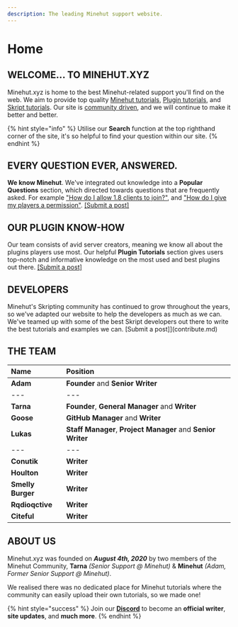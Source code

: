 ```yaml
---
description: The leading Minehut support website.
---
```


# Home

## WELCOME... TO MINEHUT.XYZ

Minehut.xyz is home to the best Minehut-related support you'll find on the web. We aim to provide top quality [Minehut tutorials](https://minehut.xyz/faq/panel), [Plugin tutorials](https://minehut.xyz/plugin/popular), and [Skript tutorials](https://minehut.xyz/skript/basics). Our site is [community driven](contribute.md), and we will continue to make it better and better.

{% hint style="info" %}
Utilise our **Search** function at the top righthand corner of the site, it's so helpful to find your question within our site.
{% endhint %}

## EVERY QUESTION EVER, ANSWERED.

**We know Minehut**. We've integrated out knowledge into a **Popular Questions** section, which directed towards questions that are frequently asked. For example ["How do I allow 1.8 clients to join?"](https://minehut.xyz/faq/other-questions/server-version), and ["How do I give my players a permission"](faq/ingame/permissions.md). [\[Submit a post\]](contribute.md)

## OUR PLUGIN KNOW-HOW

Our team consists of avid server creators, meaning we know all about the plugins players use most. Our helpful **Plugin Tutorials** section gives users top-notch and informative knowledge on the most used and best plugins out there. [\[Submit a post\]](contribute.md)

## DEVELOPERS

Minehut's Skripting community has continued to grow throughout the years, so we've adapted our website to help the developers as much as we can. We've teamed up with some of the best Skript developers out there to write the best tutorials and examples we can. \[Submit a post\]\]\(contribute.md\)

## THE TEAM

| Name | Position |
| :--- | :--- |
| **Adam** | **Founder** and **Senior Writer** |
| --- | --- |
| **Tarna** | **Founder**, **General Manager** and **Writer** |
| **Goose** | **GitHub Manager** and **Writer** |
| **Lukas** | **Staff Manager**, **Project Manager** and **Senior Writer** |
| --- | --- |
| **Conutik** | **Writer** |
| **Houlton** | **Writer** |
| **Smelly Burger** | **Writer** |
| **Rqdioqctive** | **Writer** |
| **Citeful** | **Writer** |

## ABOUT US

Minehut.xyz was founded on _**August 4th, 2020**_ by two members of the Minehut Community, **Tarna** _\(Senior Support @ Minehut\)_ & **Minehut** _\(Adam, Former Senior Support @ Minehut\)_.

We realised there was no dedicated place for Minehut tutorials where the community can easily upload their own tutorials, so we made one!

{% hint style="success" %}
Join our [**Discord**](https://discord.gg/TYhH5bK) to become an **official writer**, **site updates**, and **much more**.
{% endhint %}

